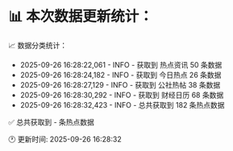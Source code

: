 📊 本次数据更新统计：
==========================

📈 数据分类统计：
- 2025-09-26 16:28:22,061 - INFO - 获取到 热点资讯 50 条数据
- 2025-09-26 16:28:24,182 - INFO - 获取到 今日热点 26 条数据
- 2025-09-26 16:28:27,129 - INFO - 获取到 公社热帖 38 条数据
- 2025-09-26 16:28:30,292 - INFO - 获取到 财经日历 68 条数据
- 2025-09-26 16:28:32,423 - INFO - 总共获取到 182 条热点数据

✅ 总共获取到 - 条热点数据

🕐 更新时间: 2025-09-26 16:28:32
